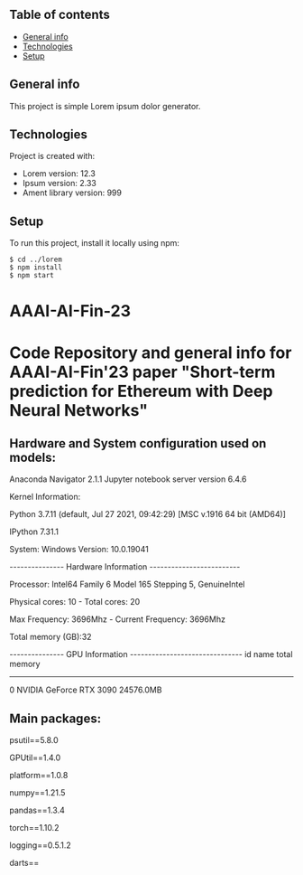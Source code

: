 ## Table of contents
* [General info](#general-info)
* [Technologies](#technologies)
* [Setup](#setup)

## General info
This project is simple Lorem ipsum dolor generator.
	
## Technologies
Project is created with:
* Lorem version: 12.3
* Ipsum version: 2.33
* Ament library version: 999
	
## Setup
To run this project, install it locally using npm:

```
$ cd ../lorem
$ npm install
$ npm start
```






# AAAI-AI-Fin-23
# Code Repository and general info for AAAI-AI-Fin'23 paper "Short-term prediction for Ethereum with Deep Neural Networks"


## Hardware and System configuration used on models:

Anaconda Navigator 2.1.1
Jupyter notebook server version 6.4.6


Kernel Information:

Python 3.7.11 (default, Jul 27 2021, 09:42:29) [MSC v.1916 64 bit (AMD64)]

IPython 7.31.1


System: Windows
Version: 10.0.19041

--------------- Hardware Information -------------------------

Processor: Intel64 Family 6 Model 165 Stepping 5, GenuineIntel

Physical cores: 10  - Total cores: 20

Max Frequency: 3696Mhz  - Current Frequency: 3696Mhz

Total memory (GB):32


--------------- GPU Information -------------------------------
  id  name                     total memory
----  -----------------------  --------------
   0  NVIDIA GeForce RTX 3090  24576.0MB



## Main packages:

psutil==5.8.0

GPUtil==1.4.0

platform==1.0.8

numpy==1.21.5

pandas==1.3.4

torch==1.10.2

logging==0.5.1.2

darts==
